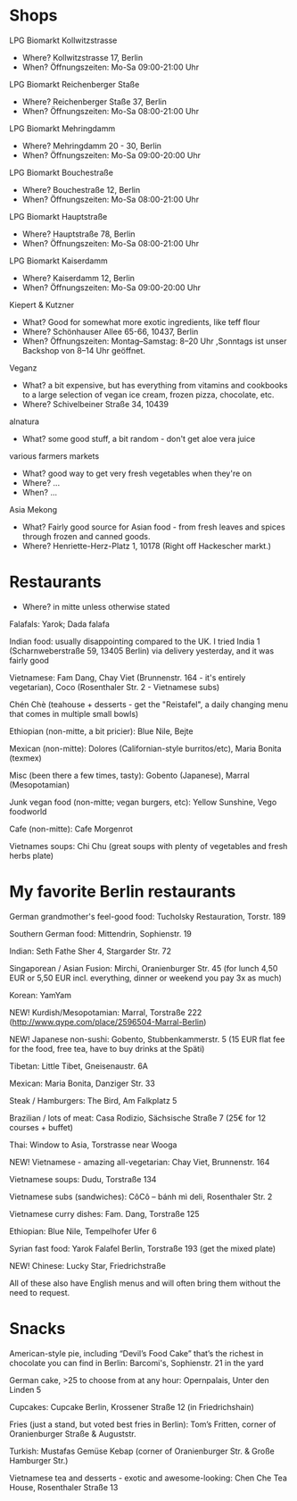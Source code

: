 Shops
=====
LPG Biomarkt Kollwitzstrasse
* Where? Kollwitzstrasse 17, Berlin
* When? Öffnungszeiten: Mo-Sa 09:00-21:00 Uhr

LPG Biomarkt Reichenberger Staße
  * Where? Reichenberger Staße 37, Berlin
  * When? Öffnungszeiten: Mo-Sa 08:00-21:00 Uhr

LPG Biomarkt Mehringdamm
  * Where? Mehringdamm 20 - 30, Berlin
  * When? Öffnungszeiten: Mo-Sa 09:00-20:00 Uhr

LPG Biomarkt Bouchestraße
  * Where? Bouchestraße 12, Berlin
  * When? Öffnungszeiten: Mo-Sa 08:00-21:00 Uhr

LPG Biomarkt Hauptstraße
  * Where? Hauptstraße 78, Berlin
  * When? Öffnungszeiten: Mo-Sa 08:00-21:00 Uhr

LPG Biomarkt Kaiserdamm
  * Where? Kaiserdamm 12, Berlin
  * When? Öffnungszeiten: Mo-Sa 09:00-20:00 Uhr 

Kiepert & Kutzner
  * What? Good for somewhat more exotic ingredients, like teff flour
  * Where? Schönhauser Allee 65-66, 10437, Berlin
  * When? Öffnungszeiten: Montag–Samstag: 8–20 Uhr ,Sonntags ist unser Backshop von 8–14 Uhr geöffnet.    

Veganz
  * What? a  bit expensive, but has everything from vitamins and cookbooks to a  large selection of vegan ice cream, frozen pizza, chocolate, etc.
  * Where? Schivelbeiner Straße 34, 10439

alnatura
  * What? some good stuff, a bit random - don't get aloe vera juice

various farmers markets
  * What? good way to get very fresh vegetables when they're on
  * Where? ...
  * When? ...

Asia Mekong
  * What? Fairly good source for Asian food - from fresh leaves and spices through frozen and canned goods.
  * Where? Henriette-Herz-Platz 1, 10178 (Right off Hackescher markt.) 

Restaurants
===========
  * Where? in mitte unless otherwise stated

Falafals: Yarok; Dada falafa

Indian food: usually disappointing compared to the UK. I tried India 1 (Scharnweberstraße 59, 13405 Berlin) via delivery yesterday, and it was fairly good

Vietnamese: Fam Dang, Chay Viet (Brunnenstr. 164 - it's entirely vegetarian), Coco (Rosenthaler Str. 2 - Vietnamese subs)

Chén Chè (teahouse + desserts - get the "Reistafel", a daily changing menu that comes in multiple small bowls)

Ethiopian (non-mitte, a bit pricier): Blue Nile, Bejte

Mexican (non-mitte): Dolores (Californian-style burritos/etc), Maria Bonita (texmex)

Misc (been there a few times, tasty): Gobento (Japanese), Marral (Mesopotamian)

Junk vegan food (non-mitte; vegan burgers, etc): Yellow Sunshine, Vego foodworld

Cafe (non-mitte): Cafe Morgenrot

Vietnames soups: Chi Chu (great soups with plenty of vegetables and fresh herbs plate)

My favorite Berlin restaurants
==============================

German grandmother's feel-good food: Tucholsky Restauration, Torstr. 189

Southern German food: Mittendrin, Sophienstr. 19

Indian: Seth Fathe Sher 4, Stargarder Str. 72

Singaporean / Asian Fusion: Mirchi, Oranienburger Str. 45 (for lunch 4,50 EUR or 5,50 EUR incl. everything, dinner or 
weekend you pay 3x as much)

Korean: YamYam

NEW! Kurdish/Mesopotamian: Marral, Torstraße 222 (http://www.qype.com/place/2596504-Marral-Berlin)

NEW! Japanese non-sushi: Gobento, Stubbenkammerstr. 5 (15 EUR flat fee for the food, free tea, have to buy drinks at the 
Späti)

Tibetan: Little Tibet, Gneisenaustr. 6A

Mexican: Maria Bonita, Danziger Str. 33 

Steak / Hamburgers: The Bird, Am Falkplatz 5

Brazilian / lots of meat: Casa Rodizio, Sächsische Straße 7 (25€ for 12 courses + buffet)

Thai: Window to Asia, Torstrasse near Wooga

NEW! Vietnamese - amazing all-vegetarian: Chay Viet, Brunnenstr. 164

Vietnamese soups: Dudu, Torstraße 134

Vietnamese subs (sandwiches): CôCô – bánh mì deli, Rosenthaler Str. 2

Vietnamese curry dishes: Fam. Dang, Torstraße 125

Ethiopian: Blue Nile, Tempelhofer Ufer 6

Syrian fast food: Yarok Falafel Berlin, Torstraße 193  (get the mixed plate)

NEW! Chinese: Lucky Star, Friedrichstraße

All of these also have English menus and will often bring them without the need to request.

Snacks
======

American-style pie, including “Devil’s Food Cake” that’s the richest in chocolate you can find in Berlin: Barcomi's, 
Sophienstr. 21 in the yard

German cake, >25 to choose from at any hour: Opernpalais, Unter den Linden 5

Cupcakes: Cupcake Berlin, Krossener Straße 12 (in Friedrichshain)

Fries (just a stand, but voted best fries in Berlin): Tom’s Fritten, corner of Oranienburger Straße & Auguststr.

Turkish: Mustafas Gemüse Kebap (corner of Oranienburger Str. & Große Hamburger Str.)

Vietnamese tea and desserts - exotic and awesome-looking: Chen Che Tea House, Rosenthaler Straße 13
